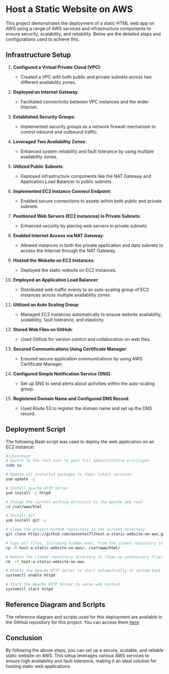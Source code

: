 # Host a Static Website on AWS

This project demonstrates the deployment of a static HTML web app on AWS using a range of AWS services and infrastructure components to ensure security, scalability, and reliability. Below are the detailed steps and configurations used to achieve this.

## Infrastructure Setup

1. **Configured a Virtual Private Cloud (VPC)**:
   - Created a VPC with both public and private subnets across two different availability zones.

2. **Deployed an Internet Gateway**:
   - Facilitated connectivity between VPC instances and the wider Internet.

3. **Established Security Groups**:
   - Implemented security groups as a network firewall mechanism to control inbound and outbound traffic.

4. **Leveraged Two Availability Zones**:
   - Enhanced system reliability and fault tolerance by using multiple availability zones.

5. **Utilized Public Subnets**:
   - Deployed infrastructure components like the NAT Gateway and Application Load Balancer in public subnets.

6. **Implemented EC2 Instance Connect Endpoint**:
   - Enabled secure connections to assets within both public and private subnets.

7. **Positioned Web Servers (EC2 instances) in Private Subnets**:
   - Enhanced security by placing web servers in private subnets.

8. **Enabled Internet Access via NAT Gateway**:
   - Allowed instances in both the private application and data subnets to access the Internet through the NAT Gateway.

9. **Hosted the Website on EC2 Instances**:
   - Deployed the static website on EC2 instances.

10. **Employed an Application Load Balancer**:
    - Distributed web traffic evenly to an auto-scaling group of EC2 instances across multiple availability zones.

11. **Utilized an Auto Scaling Group**:
    - Managed EC2 instances automatically to ensure website availability, scalability, fault tolerance, and elasticity.

12. **Stored Web Files on GitHub**:
    - Used GitHub for version control and collaboration on web files.

13. **Secured Communications Using Certificate Manager**:
    - Ensured secure application communications by using AWS Certificate Manager.

14. **Configured Simple Notification Service (SNS)**:
    - Set up SNS to send alerts about activities within the auto-scaling group.

15. **Registered Domain Name and Configured DNS Record**:
    - Used Route 53 to register the domain name and set up the DNS record.

## Deployment Script

The following Bash script was used to deploy the web application on an EC2 instance:

```bash
#!/bin/bash
# Switch to the root user to gain full administrative privileges
sudo su

# Update all installed packages to their latest versions
yum update -y

# Install Apache HTTP Server
yum install -y httpd

# Change the current working directory to the Apache web root
cd /var/www/html

# Install Git
yum install git -y

# Clone the project GitHub repository to the current directory
git clone https://github.com/aosnotes77/host-a-static-website-on-aws.git

# Copy all files, including hidden ones, from the cloned repository to the Apache web root
cp -R host-a-static-website-on-aws/. /var/www/html/

# Remove the cloned repository directory to clean up unnecessary files
rm -rf host-a-static-website-on-aws

# Enable the Apache HTTP Server to start automatically at system boot
systemctl enable httpd

# Start the Apache HTTP Server to serve web content
systemctl start httpd
```

## Reference Diagram and Scripts

The reference diagram and scripts used for this deployment are available in the GitHub repository for this project. You can access them [here](https://github.com/aosnotes77/host-a-static-website-on-aws).

## Conclusion

By following the above steps, you can set up a secure, scalable, and reliable static website on AWS. This setup leverages various AWS services to ensure high availability and fault tolerance, making it an ideal solution for hosting static web applications.
